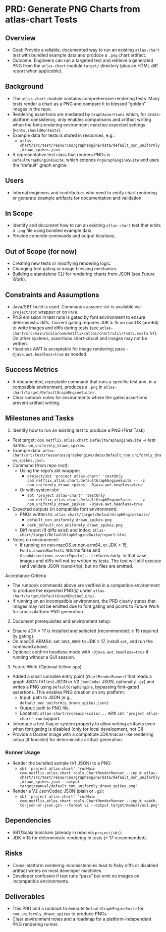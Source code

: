 # PRD: Generate PNG Charts from atlas-chart Tests

## Overview
- Goal: Provide a reliable, documented way to run an existing `atlas-chart` test with bundled example data and produce a `.png` chart artifact.
- Outcome: Engineers can run a targeted test and retrieve a generated PNG from the `atlas-chart` module `target/` directory (plus an HTML diff report when applicable).

## Background
- The `atlas-chart` module contains comprehensive rendering tests. Many tests render a chart as a PNG and compare it to blessed “golden” images in the repo.
- Rendering assertions are mediated by `GraphAssertions` which, for cross-platform consistency, only enables comparisons and artifact writing when the font/rendering environment matches expected settings (`Fonts.shouldRunTests`).
- Example data for tests is stored in resources, e.g.:
  - `atlas-chart/src/test/resources/graphengine/data/default_non_uniformly_drawn_spikes.json`
- A representative test class that renders PNGs is `DefaultGraphEngineSuite`, which extends `PngGraphEngineSuite` and uses the “default” graph engine.

## Users
- Internal engineers and contributors who need to verify chart rendering or generate example artifacts for documentation and validation.

## In Scope
- Identify and document how to run an existing `atlas-chart` test that emits a `.png` file using bundled example data.
- Provide concrete commands and output locations.

## Out of Scope (for now)
- Creating new tests or modifying rendering logic.
- Changing font gating or image blessing mechanics.
- Building a standalone CLI for rendering charts from JSON (see Future Work).

## Constraints and Assumptions
- Java/SBT build is used. Commands assume `sbt` is available via `project/sbt` wrapper or on `PATH`.
- PNG emission in test runs is gated by font environment to ensure deterministic diffs. Current gating requires JDK ≥ 15 on macOS (arm64) to write images and diffs during tests (see `atlas-chart/src/main/scala/com/netflix/atlas/chart/util/Fonts.scala:54`). On other systems, assertions short‑circuit and images may not be written.
- Headless AWT is acceptable for image rendering; pass `-Djava.awt.headless=true` as needed.

## Success Metrics
- A documented, repeatable command that runs a specific test and, in a compatible environment, produces a `.png` in `atlas-chart/target/DefaultGraphEngineSuite/`.
- Clear runbook notes for environments where the gated assertions prevent artifact writing.

## Milestones and Tasks

1) Identify how to run an existing test to produce a PNG (First Task)
- Test target: `com.netflix.atlas.chart.DefaultGraphEngineSuite` → test name: `non_uniformly_drawn_spikes`.
- Example data: `atlas-chart/src/test/resources/graphengine/data/default_non_uniformly_drawn_spikes.json`.
- Command (from repo root):
  - Using the repo’s sbt wrapper:
    - `project/sbt 'project atlas-chart' 'testOnly com.netflix.atlas.chart.DefaultGraphEngineSuite -- -z non_uniformly_drawn_spikes' -Djava.awt.headless=true`
  - Or with system sbt:
    - `sbt 'project atlas-chart' 'testOnly com.netflix.atlas.chart.DefaultGraphEngineSuite -- -z non_uniformly_drawn_spikes' -Djava.awt.headless=true`
- Expected outputs (in compatible font environment):
  - PNGs written to: `atlas-chart/target/DefaultGraphEngineSuite/`
    - `default_non_uniformly_drawn_spikes.png`
    - `dark_default_non_uniformly_drawn_spikes.png`
  - Diff report (if diffs exist) and index: `atlas-chart/target/DefaultGraphEngineSuite/report.html`
- Notes on environment:
  - If running on non‑macOS or non‑arm64, or JDK < 15, `Fonts.shouldRunTests` returns false and `GraphAssertions.assertEquals(...)` returns early. In that case, images and diffs will not be written by tests. The test will still execute (and validate JSON round‑trip), but no files are emitted.

Acceptance Criteria
- The runbook commands above are verified in a compatible environment to produce the expected PNG(s) under `atlas-chart/target/DefaultGraphEngineSuite/`.
- If running on an incompatible environment, the PRD clearly states that images may not be emitted due to font gating and points to Future Work for cross‑platform PNG generation.

2) Document prerequisites and environment setup
- Ensure JDK ≥ 17 is installed and selected (recommended; ≥ 15 required by gating).
- On macOS ARM64: set `JAVA_HOME` to JDK ≥ 17, install `sbt`, and run the command above.
- Optional: confirm headless mode with `-Djava.awt.headless=true` if running without a GUI session.

3) Future Work (Optional follow‑ups)
- Added a small runnable entry point (`ChartRenderRunner`) that reads a graph JSON (V1 test JSON or V2 `JsonCodec` JSON, optionally `.gz`) and writes a PNG using `DefaultGraphEngine`, bypassing font-gated assertions. This enables PNG creation on any platform:
  - Input: path to JSON (e.g., `default_non_uniformly_drawn_spikes.json`).
  - Output: path to PNG file.
  - Location: `atlas-chart/src/main/scala/...` with `sbt 'project atlas-chart' run` support.
- Introduce a test flag or system property to allow writing artifacts even when font gating is disabled (only for local development, not CI).
- Provide a Docker image with a compatible JDK/macos-like rendering setup (if feasible) for deterministic artifact generation.

### Runner Usage
- Render the bundled sample (V1 JSON) to a PNG:
  - `sbt 'project atlas-chart' 'runMain com.netflix.atlas.chart.tools.ChartRenderRunner --input atlas-chart/src/test/resources/graphengine/data/default_non_uniformly_drawn_spikes.json --output target/manual/default_non_uniformly_drawn_spikes.png'`
- Render a V2 JsonCodec JSON (plain or `.gz`):
  - `sbt 'project atlas-chart' 'runMain com.netflix.atlas.chart.tools.ChartRenderRunner --input <path-to-json-or-json.gz> --format v2 --output target/manual/out.png'`

## Dependencies
- SBT/Scala toolchain (already in repo via `project/sbt`).
- JDK ≥ 15 for deterministic rendering in tests (≥ 17 recommended).

## Risks
- Cross-platform rendering inconsistencies lead to flaky diffs or disabled artifact writes on most developer machines.
- Developer confusion if test runs “pass” but emit no images on incompatible environments.

## Deliverables
- This PRD and a runbook to execute `DefaultGraphEngineSuite` for `non_uniformly_drawn_spikes` to produce PNGs.
- Clear environment notes and a roadmap for a platform-independent PNG rendering runner.
